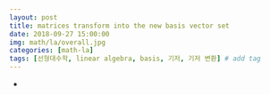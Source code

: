 ```yaml
---
layout: post
title: matrices transform into the new basis vector set  
date: 2018-09-27 15:00:00
img: math/la/overall.jpg
categories: [math-la] 
tags: [선형대수학, linear algebra, basis, 기저, 기저 변환] # add tag
---
```


- 
